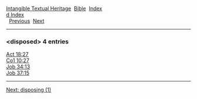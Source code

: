 [Intangible Textual Heritage](../../index)  [Bible](../index) 
[Index](index)   
[d Index](_d_)  
  [Previous](c03243)  [Next](c03245) 

------------------------------------------------------------------------

### &lt;disposed&gt; 4 entries

[Act 18:27](../kjv/act018.htm#027)  
[Co1 10:27](../kjv/co1010.htm#027)  
[Job 34:13](../kjv/job034.htm#013)  
[Job 37:15](../kjv/job037.htm#015)  

------------------------------------------------------------------------

[Next: disposing (1)](c03245)
